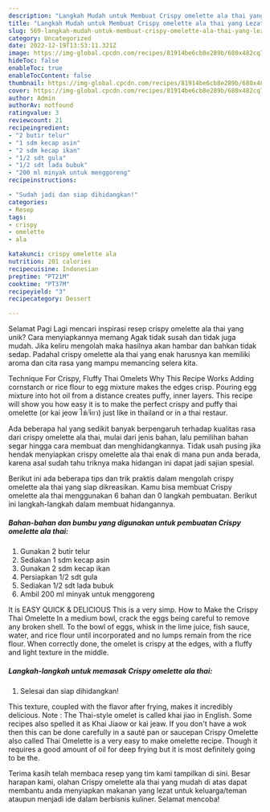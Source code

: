 ```yaml
---
description: "Langkah Mudah untuk Membuat Crispy omelette ala thai yang Lezat Sekali, Sempurna"
title: "Langkah Mudah untuk Membuat Crispy omelette ala thai yang Lezat Sekali, Sempurna"
slug: 569-langkah-mudah-untuk-membuat-crispy-omelette-ala-thai-yang-lezat-sekali-sempurna
category: Uncategorized
date: 2022-12-19T13:53:11.321Z
image: https://img-global.cpcdn.com/recipes/81914be6cb8e289b/680x482cq70/crispy-omelette-ala-thai-foto-resep-utama.jpg
hideToc: false
enableToc: true
enableTocContent: false
thumbnail: https://img-global.cpcdn.com/recipes/81914be6cb8e289b/680x482cq70/crispy-omelette-ala-thai-foto-resep-utama.jpg
cover: https://img-global.cpcdn.com/recipes/81914be6cb8e289b/680x482cq70/crispy-omelette-ala-thai-foto-resep-utama.jpg
author: Admin
authorAv: notfound
ratingvalue: 3
reviewcount: 21
recipeingredient:
- "2 butir telur"
- "1 sdm kecap asin"
- "2 sdm kecap ikan"
- "1/2 sdt gula"
- "1/2 sdt lada bubuk"
- "200 ml minyak untuk menggoreng"
recipeinstructions:

- "Sudah jadi dan siap dihidangkan!"
categories:
- Resep
tags:
- crispy
- omelette
- ala

katakunci: crispy omelette ala 
nutrition: 201 calories
recipecuisine: Indonesian
preptime: "PT21M"
cooktime: "PT37M"
recipeyield: "3"
recipecategory: Dessert

---
```



Selamat Pagi Lagi mencari inspirasi resep crispy omelette ala thai yang unik? Cara menyiapkannya memang Agak tidak susah dan tidak juga mudah. Jika keliru mengolah maka hasilnya akan hambar dan bahkan tidak sedap. Padahal crispy omelette ala thai yang enak harusnya kan memiliki aroma dan cita rasa yang mampu memancing selera kita.


Technique For Crispy, Fluffy Thai Omelets Why This Recipe Works Adding cornstarch or rice flour to egg mixture makes the edges crisp. Pouring egg mixture into hot oil from a distance creates puffy, inner layers. This recipe will show you how easy it is to make the perfect crispy and puffy thai omelette (or kai jeow ไข่เจียว) just like in thailand or in a thai restaur.

Ada beberapa hal yang sedikit banyak berpengaruh terhadap kualitas rasa dari crispy omelette ala thai, mulai dari jenis bahan, lalu pemilihan bahan segar hingga cara membuat dan menghidangkannya. Tidak usah pusing jika hendak menyiapkan crispy omelette ala thai enak di mana pun anda berada, karena asal sudah tahu triknya maka hidangan ini dapat jadi sajian spesial.


Berikut ini ada beberapa tips dan trik praktis dalam mengolah crispy omelette ala thai yang siap dikreasikan. Kamu bisa membuat Crispy omelette ala thai menggunakan 6 bahan dan 0 langkah pembuatan. Berikut ini langkah-langkah dalam membuat hidangannya.

<!--inarticleads1-->

##### Bahan-bahan dan bumbu yang digunakan untuk pembuatan Crispy omelette ala thai:

1. Gunakan 2 butir telur
1. Sediakan 1 sdm kecap asin
1. Gunakan 2 sdm kecap ikan
1. Persiapkan 1/2 sdt gula
1. Sediakan 1/2 sdt lada bubuk
1. Ambil 200 ml minyak untuk menggoreng


It is EASY QUICK &amp; DELICIOUS This is a very simp. How to Make the Crispy Thai Omelette In a medium bowl, crack the eggs being careful to remove any broken shell. To the bowl of eggs, whisk in the lime juice, fish sauce, water, and rice flour until incorporated and no lumps remain from the rice flour. When correctly done, the omelet is crispy at the edges, with a fluffy and light texture in the middle. 

<!--inarticleads2-->

##### Langkah-langkah untuk memasak Crispy omelette ala thai:


1. Selesai dan siap dihidangkan!

This texture, coupled with the flavor after frying, makes it incredibly delicious. Note : The Thai-style omelet is called khai jiao in English. Some recipes also spelled it as Khai Jiaow or kai jeaw. If you don&#39;t have a wok then this can be done carefully in a sauté pan or saucepan Crispy Omelette also called Thai Omelette is a very easy to make omelette recipe. Though it requires a good amount of oil for deep frying but it is most definitely going to be the. 

Terima kasih telah membaca resep yang tim kami tampilkan di sini. Besar harapan kami, olahan Crispy omelette ala thai yang mudah di atas dapat membantu anda menyiapkan makanan yang lezat untuk keluarga/teman ataupun menjadi ide dalam berbisnis kuliner. Selamat mencoba!
